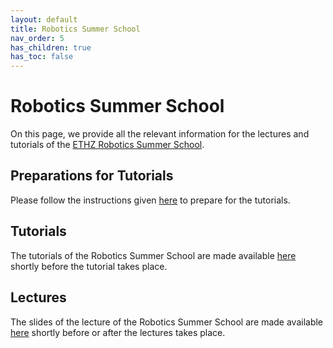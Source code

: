 ```yaml
---
layout: default
title: Robotics Summer School
nav_order: 5
has_children: true
has_toc: false
---
```


# Robotics Summer School

On this page, we provide all the relevant information for the lectures and tutorials of the [ETHZ Robotics Summer School](https://robotics-summerschool.ethz.ch/). 

## Preparations for Tutorials

Please follow the instructions given [here](preparations/) to prepare for the tutorials.


## Tutorials
The tutorials of the Robotics Summer School are made available [here](tutorials/) shortly before the tutorial takes place.


## Lectures
The slides of the lecture of the Robotics Summer School are made available [here](lectures.md) shortly before or after the lectures takes place.
